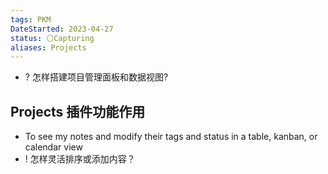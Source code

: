 ```yaml
---
tags: PKM
DateStarted: 2023-04-27
status: ⚪Capturing
aliases: Projects
---
```


- ? 怎样搭建项目管理面板和数据视图?

## Projects 插件功能作用

- To see my notes and modify their tags and status in a table, kanban, or calendar view
- ! 怎样灵活排序或添加内容？
